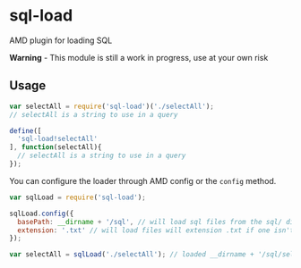 sql-load
========

AMD plugin for loading SQL

__Warning__ - This module is still a work in progress, use at your own risk

## Usage

```js
var selectAll = require('sql-load')('./selectAll');
// selectAll is a string to use in a query
```

```js
define([
  'sql-load!selectAll'
], function(selectAll){
  // selectAll is a string to use in a query
});
```

You can configure the loader through AMD config or the `config` method.

```js
var sqlLoad = require('sql-load');

sqlLoad.config({
  basePath: __dirname + '/sql', // will load sql files from the sql/ directory inside current directory
  extension: '.txt' // will load files will extension .txt if one isn't specified
});

var selectAll = sqlLoad('./selectAll'); // loaded __dirname + '/sql/selectAll.txt';
